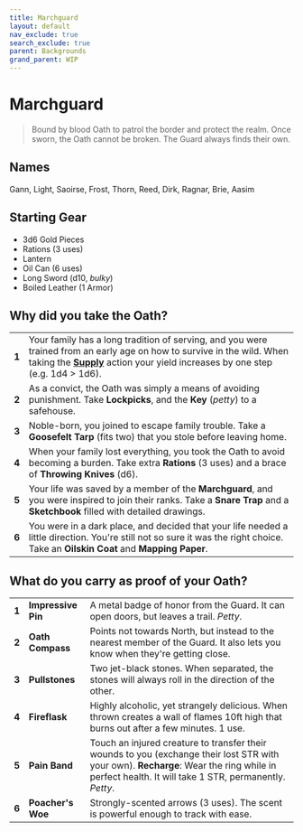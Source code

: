 ```yaml
---
title: Marchguard
layout: default
nav_exclude: true
search_exclude: true
parent: Backgrounds
grand_parent: WIP
---
```


# Marchguard

> Bound by blood Oath to patrol the border and protect the realm. Once sworn, the Oath cannot be broken. The Guard always finds their own.

## Names

Gann, Light, Saoirse, Frost, Thorn, Reed, Dirk, Ragnar, Brie, Aasim

## Starting Gear

- 3d6 Gold Pieces
- Rations (3 uses)
- Lantern
- Oil Can (6 uses)
- Long Sword (d10, _bulky_)
- Boiled Leather (1 Armor)

## Why did you take the Oath?

|       |                                                                                                                                                                                                                                                                     |
| ----- | ------------------------------------------------------------------------------------------------------------------------------------------------------------------------------------------------------------------------------------------------------------------- |
| **1** | Your family has a long tradition of serving, and you were trained from an early age on how to survive in the wild. When taking the [**Supply**](https://cairnrpg.com/wip/2e/wilderness-exploration/#supply) action your yield increases by one step (e.g. 1d4 > 1d6). |
| **2** | As a convict, the Oath was simply a means of avoiding punishment. Take **Lockpicks**, and the **Key** (_petty_) to a safehouse.                                                                                                                                          |
| **3** | Noble-born, you joined to escape family trouble. Take a **Goosefelt Tarp** (fits two) that you stole before leaving home.                                                                                                                                           |
| **4** | When your family lost everything, you took the Oath to avoid becoming a burden. Take extra **Rations** (3 uses) and a brace of **Throwing Knives** (d6).                                                                                                               |
| **5** | Your life was saved by a member of the **Marchguard**, and you were inspired to join their ranks. Take a **Snare Trap** and a **Sketchbook** filled with detailed drawings.                                                                                         |
| **6** | You were in a dark place, and decided that your life needed a little direction. You're still not so sure it was the right choice. Take an **Oilskin Coat** and **Mapping Paper**.                                                                                   |

## What do you carry as proof of your Oath?

|       |                    |                                                                                                                                                                          |
| ----- | ------------------ | ------------------------------------------------------------------------------------------------------------------------------------------------------------------------ |
| **1** | **Impressive Pin** | A metal badge of honor from the Guard. It can open doors, but leaves a trail. _Petty_.                                                                                            |
| **2** | **Oath Compass**   | Points not towards North, but instead to the nearest member of the Guard. It also lets you know when they're getting close.                                              |
| **3** | **Pullstones**     | Two jet-black stones. When separated, the stones will always roll in the direction of the other.                                                                         |
| **4** | **Fireflask**      | Highly alcoholic, yet strangely delicious. When thrown creates a wall of flames 10ft high that burns out after a few minutes. 1 use.                                                                    |
| **5** | **Pain Band**      | Touch an injured creature to transfer their wounds to you (exchange their lost STR with your own). **Recharge**: Wear the ring while in perfect health. It will take 1 STR, permanently. _Petty_. |
| **6** | **Poacher's Woe**  | Strongly-scented arrows (3 uses). The scent is powerful enough to track with ease.                                                                                       |
